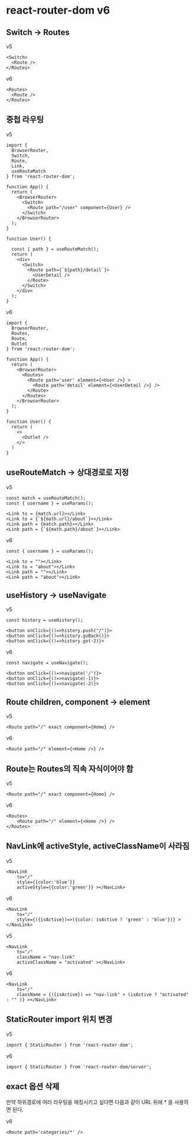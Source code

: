 # react-router-dom v6

## Switch -> Routes

v5

```JS
<Switch>
  <Route />
</Routes>
```

v6

```JS
<Routes>
  <Route />
</Routes>
```

## 중첩 라우팅

v5

```JS
import {
  BrowserRouter,
  Switch,
  Route,
  Link,
  useRouteMatch
} from 'react-router-dom';

function App() {
  return (
    <BrowserRouter>
      <Switch>
        <Route path="/user" component={User} />
      </Switch>
    </BrowserRouter>
  );
}

function User() {

  const { path } = useRouteMatch();
  return (
    <div>
      <Switch>
        <Route path={`${path}/detail`}>
          <UserDetail />
        </Route>
      </Switch>
    </div>
  );
}
```

v6

```JS
import {
  BrowserRouter,
  Routes,
  Route,
  Outlet
} from 'react-router-dom';

function App() {
  return (
    <BrowserRouter>
      <Routes>
        <Route path='user' element={<User />} >
          <Route path='detail' element={<UserDetail />} />
        </Route>
      </Routes>
    </BrowserRouter>
  );
}

function User() {
  return (
    <>
      <Outlet />
    </>
  )
}
```

## useRouteMatch -> 상대경로로 지정

v5

```JS
const match = useRouteMatch();
const { username } = useRarams();
```

```JS
<Link to = {match.url}></Link>
<Link to = {`${math.url}/about`}></Link>
<Link path = {match.path}></Link>
<Link path = {`${math.path}/about`}></Link>
```

v6

```JS
const { username } = useRarams();
```

```JS
<Link to = ""></Link>
<Link to = "about"></Link>
<Link path = ""></Link>
<Link path = "about"></Link>
```

## useHistory -> useNavigate

v5

```JS
const history = useHistory();
```

```JS
<button onClick={()=>history.push("/")}>
<button onClick={()=>history.goBack()}>
<button onClick={()=>history.go(-2)}>
```

v6

```JS
const navigate = useNavigate();
```

```JS
<button onClick={()=>navigate('/')}>
<button onClick={()=>navigate(-1)}>
<button onClick={()=>navigate(-2)}>
```

## Route children, component -> element

v5

```JS
<Route path="/" exact component={Home} />
```

v6

```JS
<Route path="/" element={<Home />} />
```

## Route는 Routes의 직속 자식이어야 함

v5

```JS
<Route path="/" exact component={Home} />
```

v6

```JS
<Routes>
    <Route path="/" element={<Home />} />
</Routes>
```

## NavLink에 activeStyle, activeClassName이 사라짐

v5

```JS
<NavLink
    to="/"
    style={{color:'blue'}}
    activeStyle={{color:'green'}} ></NavLink>
```

v6

```JS
<NavLink
    to="/"
    style={({isActive})=>({color: isActive ? 'green' : 'blue'})} ></NavLink>
```

v5

```JS
<NavLink
    to="/"
    className = "nav-link"
    activeClassName = "activated" ></NavLink>
```

v6

```JS
<NavLink
    to="/"
    className = {({isActive}) => "nav-link" + (isActive ? "activated" : "" )} ></NavLink>
```

## StaticRouter import 위치 변경

v5

```JS
import { StaticRouter } from 'react-router-dom';
```

v6

```JS
import { StaticRouter } from 'react-router-dom/server';
```

## exact 옵션 삭제

만약 하위경로에 여러 라우팅을 매칭시키고 싶다면 다음과 같이 URL 뒤에 \* 을 사용하면 된다.

v6

```JS
<Route path='categories/*' />
```
